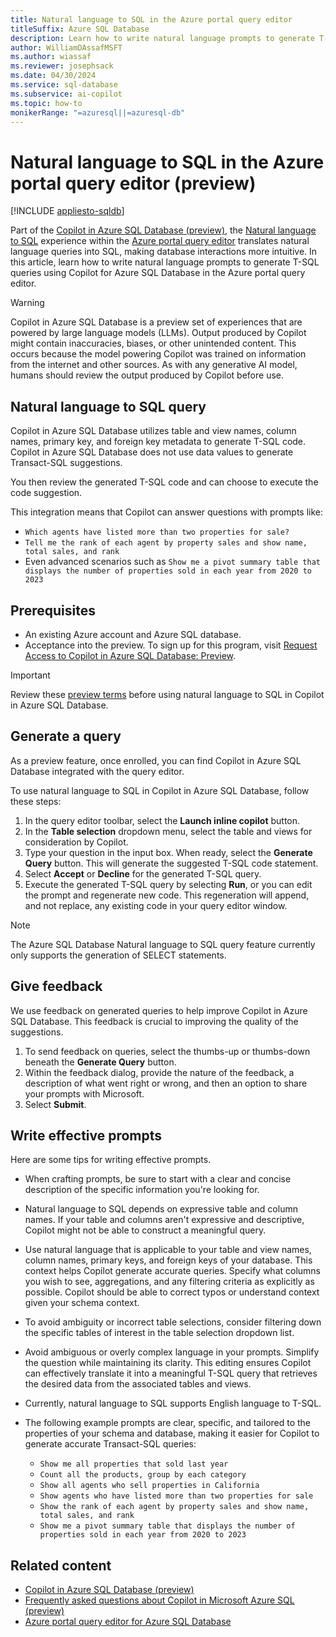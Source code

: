 ```yaml
---
title: Natural language to SQL in the Azure portal query editor
titleSuffix: Azure SQL Database
description: Learn how to write natural language prompts to generate T-SQL queries using Copilot for Azure SQL Database in the Azure portal query editor.
author: WilliamDAssafMSFT
ms.author: wiassaf
ms.reviewer: josephsack
ms.date: 04/30/2024
ms.service: sql-database
ms.subservice: ai-copilot
ms.topic: how-to
monikerRange: "=azuresql||=azuresql-db"
---
```

# Natural language to SQL in the Azure portal query editor (preview)
[!INCLUDE [appliesto-sqldb](../includes/appliesto-sqldb.md)]

Part of the [Copilot in Azure SQL Database (preview)](copilot-azure-sql-overview.md), the [Natural language to SQL](copilot-azure-sql-overview.md?view=azuresql-db&preserve-view=true#natural-language-to-sql-query) experience within the [Azure portal query editor](../database/query-editor.md) translates natural language queries into SQL, making database interactions more intuitive. In this article, learn how to write natural language prompts to generate T-SQL queries using Copilot for Azure SQL Database in the Azure portal query editor.

> [!WARNING]
> Copilot in Azure SQL Database is a preview set of experiences that are powered by large language models (LLMs). Output produced by Copilot might contain inaccuracies, biases, or other unintended content. This occurs because the model powering Copilot was trained on information from the internet and other sources. As with any generative AI model, humans should review the output produced by Copilot before use.

## Natural language to SQL query

Copilot in Azure SQL Database utilizes table and view names, column names, primary key, and foreign key metadata to generate T-SQL code. Copilot in Azure SQL Database does not use data values to generate Transact-SQL suggestions.

You then review the generated T-SQL code and can choose to execute the code suggestion.

This integration means that Copilot can answer questions with prompts like:

- `Which agents have listed more than two properties for sale?`
- `Tell me the rank of each agent by property sales and show name, total sales, and rank`
- Even advanced scenarios such as `Show me a pivot summary table that displays the number of properties sold in each year from 2020 to 2023`

## Prerequisites

- An existing Azure account and Azure SQL database.
- Acceptance into the preview. To sign up for this program, visit [Request Access to Copilot in Azure SQL Database: Preview](https://aka.ms/sqlcopilot-signup).

> [!IMPORTANT]
> Review these [preview terms](https://azure.microsoft.com/support/legal/preview-supplemental-terms/#AzureOpenAI-PoweredPreviews) before using natural language to SQL in Copilot in Azure SQL Database.

## Generate a query

As a preview feature, once enrolled, you can find Copilot in Azure SQL Database integrated with the query editor.

To use natural language to SQL in Copilot in Azure SQL Database, follow these steps:

1. In the query editor toolbar, select the **Launch inline copilot** button.
1. In the **Table selection** dropdown menu, select the table and views for consideration by Copilot.
1. Type your question in the input box. When ready, select the **Generate Query** button. This will generate the suggested T-SQL code statement.
1. Select **Accept** or **Decline** for the generated T-SQL query.
1. Execute the generated T-SQL query by selecting **Run**, or you can edit the prompt and regenerate new code. This regeneration will append, and not replace, any existing code in your query editor window.

> [!NOTE]
> The Azure SQL Database Natural language to SQL query feature currently only supports the generation of SELECT statements.

## Give feedback

We use feedback on generated queries to help improve Copilot in Azure SQL Database. This feedback is crucial to improving the quality of the suggestions.

1. To send feedback on queries, select the thumbs-up or thumbs-down beneath the **Generate Query** button.
1. Within the feedback dialog, provide the nature of the feedback, a description of what went right or wrong, and then an option to share your prompts with Microsoft.
1. Select **Submit**.

## Write effective prompts

Here are some tips for writing effective prompts.

- When crafting prompts, be sure to start with a clear and concise description of the specific information you're looking for.

- Natural language to SQL depends on expressive table and column names.  If your table and columns aren't expressive and descriptive, Copilot might not be able to construct a meaningful query.

- Use natural language that is applicable to your table and view names, column names, primary keys, and foreign keys of your database. This context helps Copilot generate accurate queries. Specify what columns you wish to see, aggregations, and any filtering criteria as explicitly as possible. Copilot should be able to correct typos or understand context given your schema context.

- To avoid ambiguity or incorrect table selections, consider filtering down the specific tables of interest in the table selection dropdown list.

- Avoid ambiguous or overly complex language in your prompts. Simplify the question while maintaining its clarity. This editing ensures Copilot can effectively translate it into a meaningful T-SQL query that retrieves the desired data from the associated tables and views.

- Currently, natural language to SQL supports English language to T-SQL.

- The following example prompts are clear, specific, and tailored to the properties of your schema and database, making it easier for Copilot to generate accurate Transact-SQL queries:
  - `Show me all properties that sold last year`
  - `Count all the products, group by each category`
  - `Show all agents who sell properties in California`
  - `Show agents who have listed more than two properties for sale`
  - `Show the rank of each agent by property sales and show name, total sales, and rank`
  - `Show me a pivot summary table that displays the number of properties sold in each year from 2020 to 2023`

## Related content

- [Copilot in Azure SQL Database (preview)](copilot-azure-sql-overview.md)
- [Frequently asked questions about Copilot in Microsoft Azure SQL (preview)](copilot-azure-sql-faq.yml)
- [Azure portal query editor for Azure SQL Database](../database/query-editor.md)
